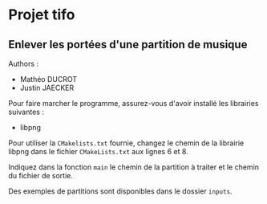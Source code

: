 # Projet tifo

## Enlever les portées d'une partition de musique

Authors :
* Mathéo DUCROT
* Justin JAECKER

Pour faire marcher le programme, assurez-vous d'avoir installé les librairies suivantes :
* libpng

Pour utiliser la `CMakelists.txt` fournie, changez le chemin de la librairie libpng dans le fichier `CMakeLists.txt` aux lignes 6 et 8.

Indiquez dans la fonction `main` le chemin de la partition à traiter et le chemin du fichier de sortie.

Des exemples de partitions sont disponibles dans le dossier `inputs`.
